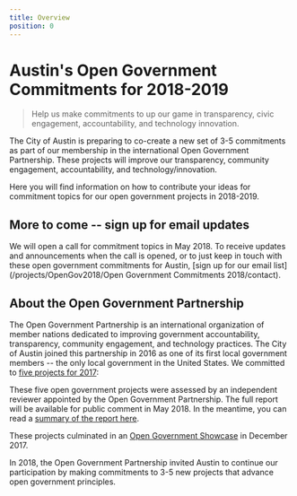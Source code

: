```yaml
---
title: Overview
position: 0
---
```

# Austin's Open Government Commitments for 2018-2019

> Help us make commitments to up our game in transparency, civic engagement, accountability, and technology innovation.

The City of Austin is preparing to co-create a new set of 3-5 commitments as part of our membership in the international Open Government Partnership. These projects will improve our transparency, community engagement, accountability, and technology/innovation. 

Here you will find information on how to contribute your ideas for commitment topics for our open government projects in 2018-2019.

## More to come -- sign up for email updates

We will open a call for commitment topics in May 2018. To receive updates and announcements when the call is opened, or to just keep in touch with these open government commitments for Austin, [sign up for our email list](/projects/OpenGov2018/Open Government Commitments 2018/contact). 

## About the Open Government Partnership

The Open Government Partnership is an international organization of member nations dedicated to improving government accountability, transparency, community engagement, and technology practices. The City of Austin joined this partnership in 2016 as one of its first local government members -- the only local government in the United States. We committed to [five projects for 2017](https://opengovpartnership.bloomfire.com/?feed=recent):

These five open government projects were assessed by an independent reviewer appointed by the Open Government Partnership. The full report will be available for public comment in May 2018. In the meantime, you can read a [summary of the report here](https://opengovpartnership.bloomfire.com/posts/3246168-city-s-first-ogp-year-receives-final-review).

These projects culminated in an [Open Government Showcase](https://medium.com/civiqueso/civic-participation-initiatives-the-city-of-austin-open-government-showcase-9be319e6c9d9) in December 2017. 

In 2018, the Open Government Partnership invited Austin to continue our participation by making commitments to 3-5 new projects that advance open government principles. 

## 
